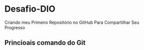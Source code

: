 # Desafio-DIO
 Criando meu Primeiro Repositório no GitHub Para Compartilhar Seu Progresso
## Princioais comando do Git
